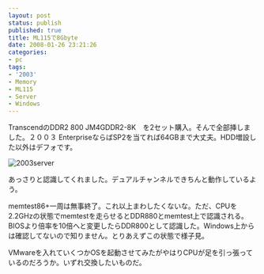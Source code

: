 ```yaml
---
layout: post
status: publish
published: true
title: ML115で8Gbyte
date: 2008-01-26 23:21:26
categories:
- pc
tags:
- '2003'
- Memory
- ML115
- Server
- Windows
---
```

TranscendのDDR2 800 JM4GDDR2-8K　を2セット購入。そんで全部挿しました。２００３ EnterpriseならばSP2を当てれば64GBまで大丈夫。HDD増設した以外はデフォです。

<img src="http://junkai.org/blog/wp-content/uploads/2008/01/2003.gif" alt="2003server" />

あっさりと認識してくれました。デュアルチャンネルできちんと動作しているよう。

memtest86+一周は無事終了。これ以上まわしたくないな。ただ、CPUを2.2GHzの状態でmemtestを走らせるとDDR880とmemtest上で認識される。BIOSより倍率を10倍へと変更したらDDR800として認識した。Windows上からは確認してないので知りません。とりあえずこの状態で様子見。

VMwareを入れていくつかOSを起動させてみたがやはりCPUが足を引っ張っているのだろうか。いずれ交換したいものだ。
